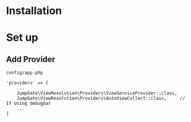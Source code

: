 # Installation

# Set up
## Add Provider

`config/app.php`

```
'providers' => [
    ...
    JumpGate\ViewResolution\Providers\ViewServiceProvider::class,
    JumpGate\ViewResolution\Providers\AutoViewCollect::class,     // If Using debugbar
    ...
]
```
